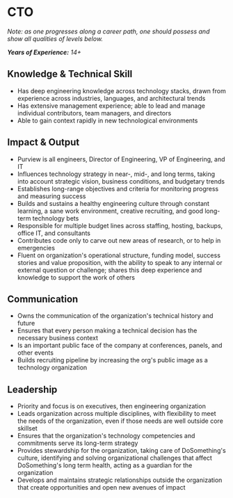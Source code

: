 # CTO

_Note: as one progresses along a career path, one should possess and show all qualities of levels below._

_**Years of Experience:** 14+_

## Knowledge & Technical Skill

* Has deep engineering knowledge across technology stacks, drawn from experience across industries, languages, and architectural trends
* Has extensive management experience; able to lead and manage individual contributors, team managers, and directors
* Able to gain context rapidly in new technological environments

## Impact & Output

* Purview is all engineers, Director of Engineering, VP of Engineering, and IT
* Influences technology strategy in near-, mid-, and long terms, taking into account strategic vision, business conditions, and budgetary trends
* Establishes long-range objectives and criteria for monitoring progress and measuring success
* Builds and sustains a healthy engineering culture through constant learning, a sane work environment, creative recruiting, and good long-term technology bets
* Responsible for multiple budget lines across staffing, hosting, backups, office IT, and consultants
* Contributes code only to carve out new areas of research, or to help in emergencies
* Fluent on organization's operational structure, funding model, success stories and value proposition, with the ability to speak to any internal or external question or challenge; shares this deep experience and knowledge to support the work of others

## Communication

* Owns the communication of the organization's technical history and future
* Ensures that every person making a technical decision has the necessary business context
* Is an important public face of the company at conferences, panels, and other events
* Builds recruiting pipeline by increasing the org's public image as a technology organization

## Leadership

* Priority and focus is on executives, then engineering organization
* Leads organization across multiple disciplines, with flexibility to meet the needs of the organization, even if those needs are well outside core skillset
* Ensures that the organization's technology competencies and commitments serve its long-term strategy
* Provides stewardship for the organization, taking care of DoSomething's culture, identifying and solving organizational challenges that affect DoSomething's long term health, acting as a guardian for the organization
* Develops and maintains strategic relationships outside the organization that create opportunities and open new avenues of impact

